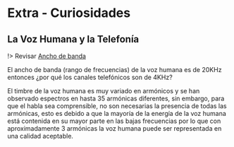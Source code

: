 # Extra - Curiosidades

## La Voz Humana y la Telefonía

!> Revisar [Ancho de banda](../seniales/ancho_banda/ancho_banda.md)

El ancho de banda (rango de frecuencias) de la voz humana es de 20KHz entonces ¿por qué los canales telefónicos son de 4KHz?

El timbre de la voz humana es muy variado en armónicos y se han observado espectros en hasta 35 armónicas diferentes, sin embargo, para que el habla sea comprensible, no son necesarias la presencia de todas las armónicas, esto es debido a que la mayoría de la energía de la voz humana está contenida en su mayor parte en las bajas frecuencias por lo que con aproximadamente 3 armónicas la voz humana puede ser representada en una calidad aceptable.